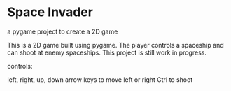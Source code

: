 # Space Invader
a pygame project to create a 2D game

This is a 2D game built using pygame. The player controls a spaceship and can shoot at enemy spaceships. This project is still work in progress. 

controls:

left, right, up, down arrow keys to move
left or right Ctrl to shoot